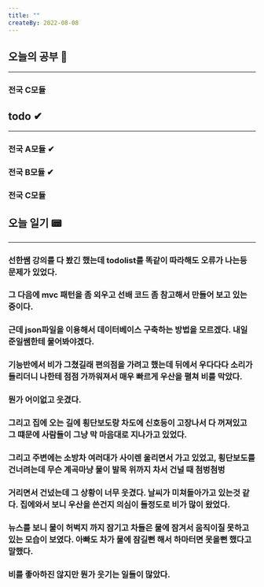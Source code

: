 ```yaml
---
title: ""
createBy: 2022-08-08
---
```

## 오늘의 공부 🎉
---
### 전국 C모듈

## todo ✔
---
### 전국 A모듈 ✔
### 전국 B모듈 ✔
### 전국 C모듈

## 오늘 일기 📟
---
### 선한쌤 강의를 다 봤긴 했는데 todolist를 똑같이 따라해도 오류가 나는등 문제가 있었다.
### 그 다음에 mvc 패턴을 좀 외우고 선배 코드 좀 참고해서 만들어 보고 있는 중이다.
### 근데 json파일을 이용해서 데이터베이스 구축하는 방법을 모르겠다. 내일 준일쌤한테 물어봐야겠다.
### 기능반에서 비가 그쳤길래 편의점을 가려고 했는데 뒤에서 우다다다 소리가 들리더니 나한테 점점 가까워져서 매우 빠르게 우산을 펼쳐 비를 막았다.
### 뭔가 어이없고 웃겼다.
### 그리고 집에 오는 길에 횡단보도랑 차도에 신호등이 고장나서 다 꺼져있고 그 떄문에 사람들이 그냥 막 마음대로 지나가고 있었다.
### 그리고 주변에는 소방차 여러대가 사이렌 울리면서 가고 있었고, 횡단보도를 건너려는데 무슨 계곡마냥 물이 발목 위까지 차서 건널 때 첨벙첨벙
### 거리면서 건넜는데 그 상황이 너무 웃겼다. 날씨가 미쳐돌아가고 있는것 같다. 집에와서 보니 우산을 쓴건지 의심이 들정도로 비가 많이 왔었다.
### 뉴스를 보니 물이 허벅지 까지 잠기고 차들은 물에 잠겨서 움직이질 못하고 있는 모습이 보였다. 아빠도 차가 물에 잠길뻔 해서 하마터면 못올뻔 했다고 말했다.
### 비를 좋아하진 않지만 뭔가 웃기는 일들이 많았다.